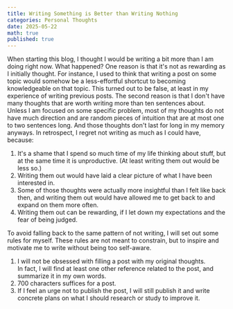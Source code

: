 ```yaml
---
title: Writing Something is Better than Writing Nothing
categories: Personal Thoughts
date: 2025-05-22
math: true
published: true
---
```


When starting this blog, I thought I would be writing a bit more than I am doing right now. What happened? One reason is that it's not as rewarding as I initially thought. For instance, I used to think that writing a post on some topic would somehow be a less-effortful shortcut to becoming knowledgeable on that topic. This turned out to be false, at least in my experience of writing previous posts. The second reason is that I don't have many thoughts that are worth writing more than ten sentences about. Unless I am focused on some specific problem, most of my thoughts do not have much direction and are random pieces of intuition that are at most one to two sentences long. And those thoughts don't last for long in my memory anyways. In retrospect, I regret not writing as much as I could have, because:
1. It's a shame that I spend so much time of my life thinking about stuff, but at the same time it is unproductive. (At least writing them out would be less so.)
2. Writing them out would have laid a clear picture of what I have been interested in.
3. Some of those thoughts were actually more insightful than I felt like back then, and writing them out would have allowed me to get back to and expand on them more often.
4. Writing them out can be rewarding, if I let down my expectations and the fear of being judged.

To avoid falling back to the same pattern of not writing, I will set out some rules for myself. These rules are not meant to constrain, but to inspire and motivate me to write without being too self-aware.
1. I will not be obsessed with filling a post with my original thoughts.\
   In fact, I will find at least one other reference related to the post, and summarize it in my own words.
2. 700 characters suffices for a post.
3. If I feel an urge not to publish the post, I will still publish it and write concrete plans on what I should research or study to improve it.
